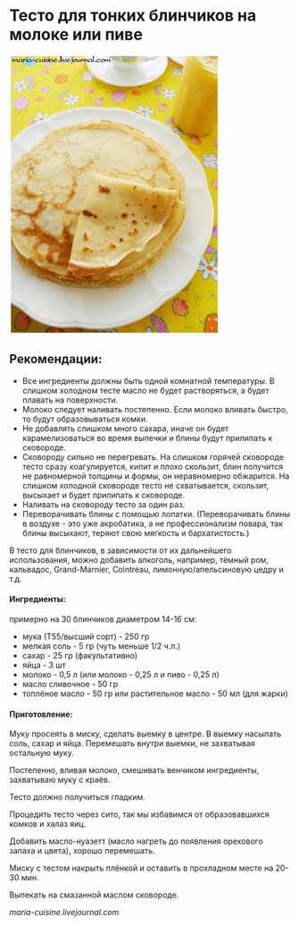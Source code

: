 # Тесто для тонких блинчиков на молоке или пиве

 ![Тесто для тонких блинчиков на молоке или пиве](../pics/d8a29d87f232798c1b65007d2388c893.jpg)

## Рекомендации:

* Все ингредиенты должны быть одной комнатной температуры. В слишком холодном тесте масло не будет растворяться, а будет плавать на поверхности.
* Молоко следует наливать постепенно. Если молоко вливать быстро, то будут образовываться комки.
* Не добавлять слишком много сахара, иначе он будет карамелизоваться во время выпечки и блины будут прилипать к сковороде.
* Сковороду сильно не перегревать. На слишком горячей сковороде тесто сразу коагулируется, кипит и плохо скользит, блин получится не равномерной толщины и формы, он неравномерно обжарится. На слишком холодной сковороде тесто не схватывается, скользит, высыхает и будет прилипать к сковороде.
* Наливать на сковороду тесто за один раз.
* Переворачивать блины с помощью лопатки. \(Переворачивать блины в воздухе - это уже акробатика, а не профессионализм повара, так блины высыхают, теряют свою мягкость и бархатистость.\)

В тесто для блинчиков, в зависимости от их дальнейшего использования, можно добавить алкоголь, например, тёмный ром, кальвадос, Grand-Marnier, Cointreau, лимонную/апельсиновую цедру и т.д.

#### Ингредиенты:

примерно на 30 блинчиков диаметром 14-16 см:

* мука \(Т55/высший сорт\) - 250 гр
* мелкая соль - 5 гр \(чуть меньше 1/2 ч.л.\)
* сахар - 25 гр \(факультативно\)
* яйца - 3 шт
* молоко - 0,5 л \(или молоко - 0,25 л и пиво - 0,25 л\)
* масло сливочное - 50 гр
* топлёное масло - 50 гр или растительное масло - 50 мл \(для жарки\)

#### Приготовление:

Муку просеять в миску, сделать выемку в центре. В выемку насыпать соль, сахар и яйца. Перемешать внутри выемки, не захватывая остальную муку.

Постепенно, вливая молоко, смешивать венчиком ингредиенты, захватываю муку с краёв.

Тесто должно получиться гладким.

Процедить тесто через сито, так мы избавимся от образовавшихся комков и халаз яиц.

Добавить масло-нуазетт \(масло нагреть до появления орехового запаха и цвета\), хорошо перемешать.

Миску с тестом накрыть плёнкой и оставить в прохладном месте на 20-30 мин.

Выпекать на смазанной маслом сковороде.

_maria-cuisine.livejournal.com_

